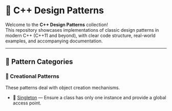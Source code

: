 # 🎯 C++ Design Patterns

Welcome to the **C++ Design Patterns** collection!  
This repository showcases implementations of classic design patterns in modern C++ (C++11 and beyond), with clear code structure, real-world examples, and accompanying documentation.

---

## 🧩 Pattern Categories

### 🚧 Creational Patterns
These patterns deal with object creation mechanisms.

- 🔹 [Singleton](./Creational/Singleton/README.md) — Ensure a class has only one instance and provide a global access point.